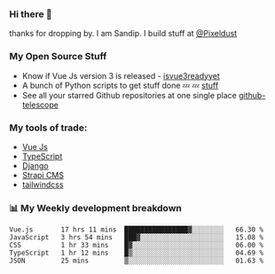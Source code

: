 ### Hi there 👋

thanks for dropping by.
I am Sandip. I build stuff at [@Pixeldust](github.com/pixeldust-in/)

###  **My Open Source Stuff**

 - Know if Vue Js version 3 is released -  [isvue3readyyet](https://github.com/sandiprb/isvue3readyyet)
 - A bunch of Python scripts to get stuff done 💤 💤 [stuff](https://github.com/sandiprb/stuff)
 - See all your starred Github repositories at one single place [github-telescope](https://github.com/sandiprb/github-telescope)



###  **My tools of trade:**
 - [Vue Js](https://github.com/vuejs/vue/)
 - [TypeScript](https://github.com/microsoft/TypeScript)
 - [Django](github.com/django/django)
 - [Strapi CMS](github.com/strapi/strapi)
 - [tailwindcss](https://github.com/tailwindlabs/tailwindcss)


###  📊 **My Weekly development breakdown**
<!--START_SECTION:waka-->
```text
Vue.js       17 hrs 11 mins  ████████████████▓░░░░░░░░   66.30 % 
JavaScript   3 hrs 54 mins   ███▓░░░░░░░░░░░░░░░░░░░░░   15.08 % 
CSS          1 hr 33 mins    █▓░░░░░░░░░░░░░░░░░░░░░░░   06.00 % 
TypeScript   1 hr 12 mins    █▒░░░░░░░░░░░░░░░░░░░░░░░   04.69 % 
JSON         25 mins         ▒░░░░░░░░░░░░░░░░░░░░░░░░   01.63 % 
```
<!--END_SECTION:waka-->
